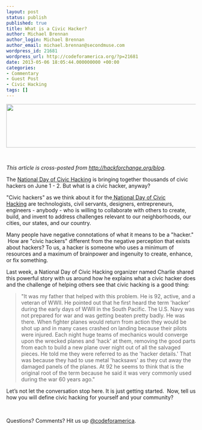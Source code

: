 ```yaml
---
layout: post
status: publish
published: true
title: What is a Civic Hacker?
author: Michael Brennan
author_login: Michael Brennan
author_email: michael.brennan@secondmuse.com
wordpress_id: 21681
wordpress_url: http://codeforamerica.org/?p=21681
date: 2013-05-06 18:05:44.000000000 +00:00
categories:
- Commentary
- Guest Post
- Civic Hacking
tags: []
---
```

<a href="http://codeforamerica.org/wp-content/uploads/2013/05/logo1.png"><img class="alignleft size-full wp-image-21683" title="logo" src="http://codeforamerica.org/wp-content/uploads/2013/05/logo1.png" alt="" width="615" height="116" /></a>

&nbsp;

<em>This article is cross-posted from <a href="http://hackforchange.org/blog/what-civic-hacker" target="_blank">http://hackforchange.org/blog</a>.</em>

The <a href="http://hackforchange.org/" target="_blank">National Day of Civic Hacking</a> is bringing together thousands of civic hackers on June 1 - 2. But what is a civic hacker, anyway?
<p dir="ltr">"Civic hackers" as we think about it for the<a href="http://hackforchange.org/" target="_blank"> National Day of Civic Hacking</a> are technologists, civil servants, designers, entrepreneurs, engineers - anybody - who is willing to collaborate with others to create, build, and invent to address challenges relevant to our neighborhoods, our cities, our states, and our country.</p>
Many people have negative connotations of what it means to be a "hacker."  How are "civic hackers" different from the negative perception that exists about hackers? To us, a hacker is someone who uses a minimum of resources and a maximum of brainpower and ingenuity to create, enhance, or fix something.
<p dir="ltr">Last week, a National Day of Civic Hacking organizer named Charlie shared this powerful story with us around how he explains what a civic hacker does and the challenge of helping others see that civic hacking is a good thing:</p>

<blockquote>
<p dir="ltr">"It was my father that helped with this problem. He is 92, active, and a veteran of WWII. He pointed out that he first heard the term 'hacker' during the early days of WWII in the South Pacific. The U.S. Navy was not prepared for war and was getting beaten pretty badly. He was there. When fighter planes would return from action they would be shot up and in many cases crashed on landing because their pilots were injured. Each night huge teams of mechanics would converge upon the wrecked planes and 'hack' at them, removing the good parts from each to build a new plane over night out of all the salvaged pieces. He told me they were referred to as the 'hacker details.' That was because they had to use metal 'hacksaws' as they cut away the damaged panels of the planes. At 92 he seems to think that is the original root of the term because he said it was very commonly used during the war 60 years ago."</p>
</blockquote>
Let’s not let the conversation stop here. It is just getting started.  Now, tell us how you will define civic hacking for yourself and your community?

&nbsp;

Questions? Comments? Hit us up <a href="http://twitter.com/codeforamerica" target="_blank">@codeforamerica</a>.
